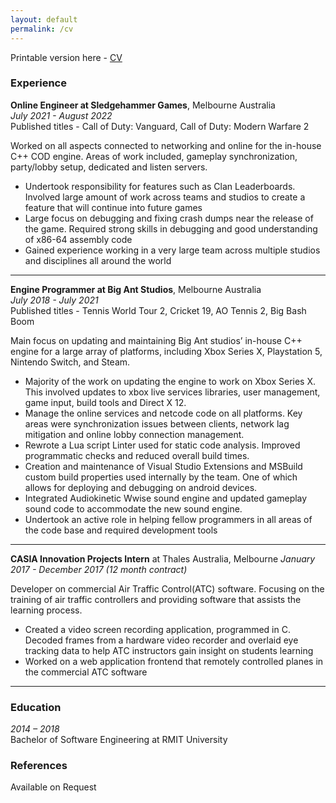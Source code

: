 ```yaml
---
layout: default
permalink: /cv
---
```


Printable version here - [CV](/assets/CV_Dom_Lawlor.pdf)

### Experience

**Online Engineer at Sledgehammer Games**, Melbourne Australia  
*July 2021 - August 2022*  
Published titles - Call of Duty: Vanguard, Call of Duty: Modern Warfare 2

Worked on all aspects connected to networking and online for the in-house C++ COD engine. Areas of work included, gameplay synchronization, party/lobby setup, dedicated and listen servers.
  * Undertook responsibility for features such as Clan Leaderboards. Involved large amount of work across teams and studios to create a feature that will continue into future games
  * Large focus on debugging and fixing crash dumps near the release of the game. Required strong skills in debugging and good understanding of x86-64 assembly code
  * Gained experience working in a very large team across multiple studios and disciplines all around the world

--- 

**Engine Programmer at Big Ant Studios**, Melbourne Australia  
*July 2018 - July 2021*  
Published titles - Tennis World Tour 2, Cricket 19, AO Tennis 2, Big Bash Boom

Main focus on updating and maintaining Big Ant studios’ in-house C++ engine for a large array of platforms, including Xbox Series X, Playstation 5, Nintendo Switch, and Steam.
  * Majority of the work on updating the engine to work on Xbox Series X. This involved updates to xbox live services libraries, user management, game input, build tools and Direct X 12.
  * Manage the online services and netcode code on all platforms. Key areas were synchronization issues between clients, network lag mitigation and online lobby connection management.
  * Rewrote a Lua script Linter used for static code analysis. Improved programmatic checks and reduced overall build times.
  * Creation and maintenance of Visual Studio Extensions and MSBuild custom build properties used internally by the team. One of which allows for deploying and debugging on android devices.
  * Integrated Audiokinetic Wwise sound engine and updated gameplay sound code to accommodate the new sound engine.
  * Undertook an active role in helping fellow programmers in all areas of the code base and required development tools

--- 

**CASIA Innovation Projects Intern** at Thales Australia, Melbourne
*January 2017 - December 2017 (12 month contract)*

Developer on commercial Air Traffic Control(ATC) software. Focusing on the training of air traffic controllers and providing software that assists the learning process.
  * Created a video screen recording application, programmed in C. Decoded frames from a hardware video recorder and overlaid eye tracking data to help ATC instructors gain insight on students learning
  * Worked on a web application frontend that remotely controlled planes in the commercial ATC software

--- 

### Education

*2014 – 2018*  
Bachelor of Software Engineering at RMIT University 

### References

Available on Request
